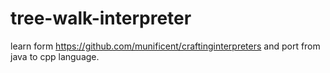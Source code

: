 # tree-walk-interpreter
learn form https://github.com/munificent/craftinginterpreters and port from java to cpp language.
